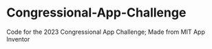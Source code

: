# Congressional-App-Challenge
Code for the 2023 Congressional App Challenge; Made from MIT App Inventor
